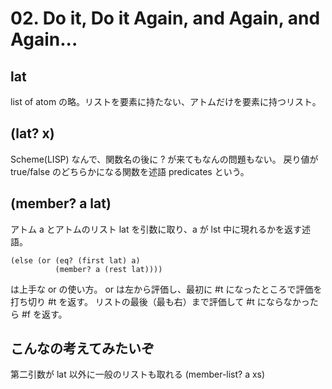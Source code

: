 # 02. Do it, Do it Again, and Again, and Again...

## lat

list of atom の略。リストを要素に持たない、アトムだけを要素に持つリスト。

## (lat? x)

Scheme(LISP) なんで、関数名の後に ? が来てもなんの問題もない。
戻り値が true/false のどちらかになる関数を述語 predicates という。

## (member? a lat)

アトム a とアトムのリスト lat を引数に取り、a が lst 中に現れるかを返す述語。

```
(else (or (eq? (first lat) a)
          (member? a (rest lat))))
```

は上手な or の使い方。
or は左から評価し、最初に #t になったところで評価を打ち切り #t を返す。
リストの最後（最も右）まで評価して #t にならなかったら #f を返す。

## こんなの考えてみたいぞ

第二引数が lat 以外に一般のリストも取れる (member-list? a xs)

